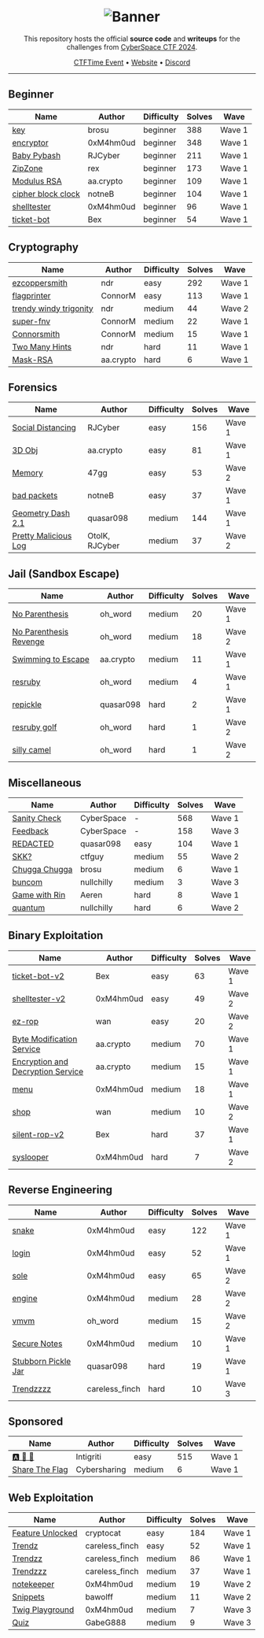 <div align="center">

# ![Banner][Banner]

This repository hosts the official **source code** and **writeups** for the challenges from [CyberSpace CTF 2024][CTFd Instance].

[CTFTime Event][CTFTime Event] •
[Website][Website] •
[Discord][Discord]

---

</div>

## Beginner

| Name                                                   | Author    | Difficulty | Solves | Wave   |
| ------------------------------------------------------ | --------- | ---------- | ------ | ------ |
| [key](beginner/key)                                    | brosu     | beginner   | 388    | Wave 1 |
| [encryptor](beginner/encryptor)                        | 0xM4hm0ud | beginner   | 348    | Wave 1 |
| [Baby Pybash](beginner/Baby%20PyBash)                  | RJCyber   | beginner   | 211    | Wave 1 |
| [ZipZone](beginner/ZipZone)                            | rex       | beginner   | 173    | Wave 1 |
| [Modulus RSA](beginner/modulus-rsa)                    | aa.crypto | beginner   | 109    | Wave 1 |
| [cipher block clock](beginner/cipher%20block%20clock/) | notneB    | beginner   | 104    | Wave 1 |
| [shelltester](beginner/shelltester)                    | 0xM4hm0ud | beginner   | 96     | Wave 1 |
| [ticket-bot](beginner/ticket_bot)                      | Bex       | beginner   | 54     | Wave 1 |

## Cryptography

| Name                                                        | Author    | Difficulty | Solves | Wave   |
| ----------------------------------------------------------- | --------- | ---------- | ------ | ------ |
| [ezcoppersmith](crypto/ezcoppersmith)                       | ndr       | easy       | 292    | Wave 1 |
| [flagprinter](crypto/flagprinter)                           | ConnorM   | easy       | 113    | Wave 1 |
| [trendy windy trigonity](crypto/trendy%20windy%20trigonity) | ndr       | medium     | 44     | Wave 2 |
| [super-fnv](crypto/super-fnv)                               | ConnorM   | medium     | 22     | Wave 1 |
| [Connorsmith](crypto/Connorsmith)                           | ConnorM   | medium     | 15     | Wave 1 |
| [Two Many Hints](crypto/Two%20Many%20Hints)                 | ndr       | hard       | 11     | Wave 1 |
| [Mask-RSA](crypto/mask-rsa)                                 | aa.crypto | hard       | 6      | Wave 1 |

## Forensics

| Name                                                       | Author         | Difficulty | Solves | Wave   |
| ---------------------------------------------------------- | -------------- | ---------- | ------ | ------ |
| [Social Distancing](forensics/social-distancing)           | RJCyber        | easy       | 156    | Wave 1 |
| [3D Obj](forensics/3d-obj)                                 | aa.crypto      | easy       | 81     | Wave 1 |
| [Memory](forensics/Memory)                                 | 47gg           | easy       | 53     | Wave 2 |
| [bad packets](forensics/bad%20packets)                     | notneB         | easy       | 37     | Wave 1 |
| [Geometry Dash 2.1](forensics/Geometry%20Dash%202.1)       | quasar098      | medium     | 144    | Wave 1 |
| [Pretty Malicious Log](forensics/Pretty%20Malicious%20Log) | OtolK, RJCyber | medium     | 37     | Wave 2 |

## Jail (Sandbox Escape)

| Name                                                      | Author    | Difficulty | Solves | Wave   |
| --------------------------------------------------------- | --------- | ---------- | ------ | ------ |
| [No Parenthesis](jail/No%20Parenthesis)                   | oh_word   | medium     | 20     | Wave 1 |
| [No Parenthesis Revenge](jail/No%20Parenthesis%20Revenge) | oh_word   | medium     | 18     | Wave 2 |
| [Swimming to Escape](jail/swimming-to-escape)             | aa.crypto | medium     | 11     | Wave 1 |
| [resruby](jail/resruby)                                   | oh_word   | medium     | 4      | Wave 1 |
| [repickle](jail/repickle)                                 | quasar098 | hard       | 2      | Wave 1 |
| [resruby golf](jail/resruby-golf)                         | oh_word   | hard       | 1      | Wave 2 |
| [silly camel](jail/silly-camel)                           | oh_word   | hard       | 1      | Wave 2 |

## Miscellaneous

| Name                                    | Author     | Difficulty | Solves | Wave   |
| --------------------------------------- | ---------- | ---------- | ------ | ------ |
| [Sanity Check](misc/Sanity%20Check)     | CyberSpace | -          | 568    | Wave 1 |
| [Feedback](misc/Feedback)               | CyberSpace | -          | 158    | Wave 3 |
| [REDACTED](misc/redacted)               | quasar098  | easy       | 104    | Wave 1 |
| [SKK?](misc/SKK)                        | ctfguy     | medium     | 55     | Wave 2 |
| [Chugga Chugga](misc/chugga)            | brosu      | medium     | 6      | Wave 1 |
| [buncom](misc/buncom)                   | nullchilly | medium     | 3      | Wave 3 |
| [Game with Rin](misc/Game%20with%20Rin) | Aeren      | hard       | 8      | Wave 1 |
| [quantum](misc/quantum)                 | nullchilly | hard       | 6      | Wave 2 |

## Binary Exploitation

| Name                                                         | Author    | Difficulty | Solves | Wave   |
| ------------------------------------------------------------ | --------- | ---------- | ------ | ------ |
| [ticket-bot-v2](pwn/ticket_botv2)                            | Bex       | easy       | 63     | Wave 1 |
| [shelltester-v2](pwn/shelltesterv2)                          | 0xM4hm0ud | easy       | 49     | Wave 2 |
| [ez-rop](pwn/ez_rop)                                         | wan       | easy       | 20     | Wave 2 |
| [Byte Modification Service](pwn/byte-modification-service)   | aa.crypto | medium     | 70     | Wave 1 |
| [Encryption and Decryption Service](pwn/encrypt-and-decrypt) | aa.crypto | medium     | 15     | Wave 1 |
| [menu](pwn/menu)                                             | 0xM4hm0ud | medium     | 18     | Wave 1 |
| [shop](pwn/shop)                                             | wan       | medium     | 10     | Wave 2 |
| [silent-rop-v2](pwn/silent_ropv2)                            | Bex       | hard       | 37     | Wave 1 |
| [syslooper](pwn/syslooper)                                   | 0xM4hm0ud | hard       | 7      | Wave 2 |

## Reverse Engineering

| Name                                               | Author         | Difficulty | Solves | Wave   |
| -------------------------------------------------- | -------------- | ---------- | ------ | ------ |
| [snake](rev/snake)                                 | 0xM4hm0ud      | easy       | 122    | Wave 1 |
| [login](rev/login)                                 | 0xM4hm0ud      | easy       | 52     | Wave 1 |
| [sole](rev/sole)                                   | 0xM4hm0ud      | easy       | 65     | Wave 2 |
| [engine](rev/engine)                               | 0xM4hm0ud      | medium     | 28     | Wave 2 |
| [vmvm](rev/vmvm)                                   | oh_word        | medium     | 15     | Wave 2 |
| [Secure Notes](rev/securenotes)                    | 0xM4hm0ud      | medium     | 10     | Wave 1 |
| [Stubborn Pickle Jar](rev/Stubborn%20Pickle%20Jar) | quasar098      | hard       | 19     | Wave 1 |
| [Trendzzzz](rev/Trendzzzz)                         | careless_finch | hard       | 10     | Wave 3 |

## Sponsored

| Name                                         | Author       | Difficulty | Solves | Wave   |
| -------------------------------------------- | ------------ | ---------- | ------ | ------ |
| [🅰️ 🦵 🌱](sponsor/intigriti_sponsor)        | Intigriti    | easy       | 515    | Wave 1 |
| [Share The Flag](sponsor/Share%20The%20Flag) | Cybersharing | medium     | 6      | Wave 1 |

## Web Exploitation

| Name                                     | Author         | Difficulty | Solves | Wave   |
| ---------------------------------------- | -------------- | ---------- | ------ | ------ |
| [Feature Unlocked](web/feature_unlocked) | cryptocat      | easy       | 184    | Wave 1 |
| [Trendz](web/Trendz)                     | careless_finch | easy       | 52     | Wave 1 |
| [Trendzz](web/Trendzz)                   | careless_finch | medium     | 86     | Wave 1 |
| [Trendzzz](web/Trendzzz)                 | careless_finch | medium     | 37     | Wave 1 |
| [notekeeper](web/notekeeper)             | 0xM4hm0ud      | medium     | 19     | Wave 2 |
| [Snippets](web/snippets)                 | bawolff        | medium     | 11     | Wave 2 |
| [Twig Playground](web/twig-playground)   | 0xM4hm0ud      | medium     | 7      | Wave 3 |
| [Quiz](web/quiz)                         | GabeG888       | medium     | 9      | Wave 3 |

[Banner]: https://files.catbox.moe/0cp1xx.png
[CTFd Instance]: https://2024.csc.tf
[CTFTime Event]: https://ctftime.org/event/2428
[Website]: https://2024.csc.tf
[Discord]: https://discord.csc.tf
